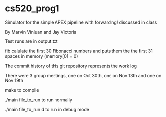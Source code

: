 # cs520_prog1
Simulator for the simple APEX pipeline with forwarding! discussed in class

By Marvin Vinluan and Jay Victoria

Test runs are in output.txt

fib calulate the first 30 Fibonacci numbers and puts them the the first 31 spaces in memory (memory[0] = 0)

The commit history of this git repository represents the work log

There were 3 group meetings, one on Oct 30th, one on Nov 13th and one on Nov 19th

make 
to compile 

./main file_to_run 
to run normally

./main file_to_run d
to run in debug mode
